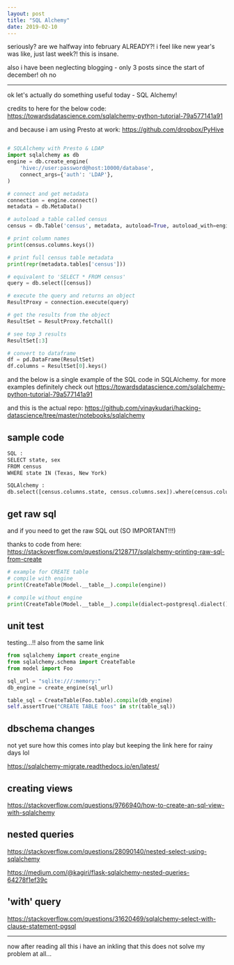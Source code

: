 ```yaml
---
layout: post
title: "SQL Alchemy"
date: 2019-02-10
---
```


seriously? are we halfway into february ALREADY?! i feel like new year's was like, just last week?! this is insane.

also i have been neglecting blogging - only 3 posts since the start of december! oh no

---

ok let's actually do something useful today - SQL Alchemy!

credits to here for the below code: https://towardsdatascience.com/sqlalchemy-python-tutorial-79a577141a91

and because i am using Presto at work: https://github.com/dropbox/PyHive

```python

# SQLAlchemy with Presto & LDAP
import sqlalchemy as db
engine = db.create_engine(
    'hive://user:password@host:10000/database',
    connect_args={'auth': 'LDAP'},
)

# connect and get metadata
connection = engine.connect()
metadata = db.MetaData()

# autoload a table called census
census = db.Table('census', metadata, autoload=True, autoload_with=engine)

# print column names
print(census.columns.keys())

# print full census table metadata
print(repr(metadata.tables['census']))

# equivalent to 'SELECT * FROM census'
query = db.select([census])

# execute the query and returns an object
ResultProxy = connection.execute(query)

# get the results from the object
ResultSet = ResultProxy.fetchall()

# see top 3 results
ResultSet[:3]

# convert to dataframe
df = pd.DataFrame(ResultSet)
df.columns = ResultSet[0].keys()

```

and the below is a single example of the SQL code in SQLAlchemy. 
for more examples definitely check out https://towardsdatascience.com/sqlalchemy-python-tutorial-79a577141a91

and this is the actual repo: https://github.com/vinaykudari/hacking-datascience/tree/master/notebooks/sqlalchemy

## sample code

```python
SQL :
SELECT state, sex
FROM census
WHERE state IN (Texas, New York)

SQLAlchemy :
db.select([census.columns.state, census.columns.sex]).where(census.columns.state.in_(['Texas', 'New York']))
```

## get raw sql

and if you need to get the raw SQL out (SO IMPORTANT!!!)

thanks to code from here: https://stackoverflow.com/questions/2128717/sqlalchemy-printing-raw-sql-from-create

```python
# example for CREATE table
# compile with engine
print(CreateTable(Model.__table__).compile(engine))

# compile without engine
print(CreateTable(Model.__table__).compile(dialect=postgresql.dialect()))

```

## unit test

testing...!! also from the same link

```python
from sqlalchemy import create_engine
from sqlalchemy.schema import CreateTable
from model import Foo

sql_url = "sqlite:///:memory:"    
db_engine = create_engine(sql_url)

table_sql = CreateTable(Foo.table).compile(db_engine)
self.assertTrue("CREATE TABLE foos" in str(table_sql))
```


## dbschema changes

not yet sure how this comes into play but keeping the link here for rainy days lol

https://sqlalchemy-migrate.readthedocs.io/en/latest/


## creating views
https://stackoverflow.com/questions/9766940/how-to-create-an-sql-view-with-sqlalchemy


## nested queries
https://stackoverflow.com/questions/28090140/nested-select-using-sqlalchemy

https://medium.com/@kagiri/flask-sqlalchemy-nested-queries-64278f1ef39c

## 'with' query
https://stackoverflow.com/questions/31620469/sqlalchemy-select-with-clause-statement-pgsql


---

now after reading all this i have an inkling that this does not solve my problem at all...